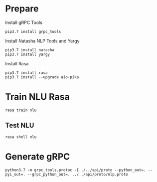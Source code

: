 # Prepare

Install gRPC Tools

```shell
pip3.7 install grpc_tools
```

Install Natasha NLP Tools and Yargy

```shell
pip3.7 install natasha
pip3.7 install yargy
```

Install Rasa

```shell
pip3.7 install rasa
pip3.7 install --upgrade aio-pika
```

# Train NLU Rasa

```shell
rasa train nlu
```

## Test NLU

```shell
rasa shell nlu
```

# Generate gRPC 

```shell
python3.7 -m grpc_tools.protoc -I../../api/proto --python_out=. --pyi_out=. --grpc_python_out=. ../../api/proto/nlp.proto
```